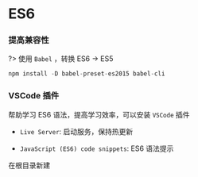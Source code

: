 # ES6

### 提高兼容性

?> 使用 `Babel` ，转换 ES6 -> ES5 

```javascript
npm install -D babel-preset-es2015 babel-cli
```

### VSCode 插件

帮助学习 ES6 语法，提高学习效率，可以安装 `VSCode` 插件

+ `Live Server`: 启动服务，保持热更新
  
+ `JavaScript (ES6) code snippets`: ES6 语法提示
  
  
在根目录新建


